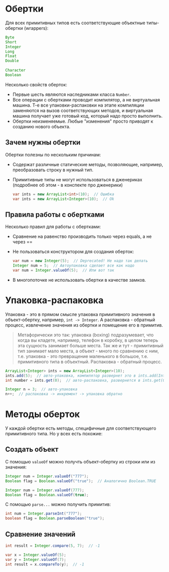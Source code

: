 # Обертки

Для всех примитивных типов есть соответствующие объектные типы-обертки (wrappers):

```java
Byte
Short
Integer
Long
Float
Double
    
Character
Boolean
```

Несколько свойств оберток:

* Первые шесть являются наследниками класса `Number`.
* Все операции с обертками проводит компилятор, а не виртуальная машина. Т-е все упаковки-распаковки на этапе компиляции заменяются на вызов соответствующих методов, и виртуальная машина получает уже готовый код, который надо просто выполнить.
* Обертки неизменяемые. Любые "изменения" просто приводят к созданию нового объекта.

## Зачем нужны обертки

Обертки полезны по нескольким причинам:

* Содержат различные статические методы, позволяющие, например, преобразовать строку в нужный тип.

* Примитивные типы не могут использоваться в дженериках (подробнее об этом - в конспекте про дженерики)

  ```java
  var ints = new ArrayList<int>(10);  // Ошибка
  var ints = new ArrayList<Integer>(10);  // Ok
  ```

## Правила работы с обертками

Несколько правил для работы с обертками:

* Сравнение на равенство производить только через equals, а не через ==

* Не пользоваться конструктором для создания оберток:

  ```java
  var num = new Integer(5);  // Deprecated! Не надо так делать
  Integer num = 5;  // Автоупаковка сделает все как надо
  var num = Integer.valueOf(5);  // Или вот так
  ```

* В многопоточке не использовать обертки в качестве замков.

# Упаковка-распаковка

Упаковка - это в прямом смысле упаковка примитивного значения в объект-обертку, например, `int -> Integer`. А распаковка - обратный процесс, извлечение значения из обертки и помещение его в примитив.

> Метафорически это так: упаковка (boxing) подразумевает, что когда вы кладете, например, телефон в коробку, в целом теперь эта сущность занимает больше места. Так же и тут - примитивный тип занимает мало места, а объект - много по сравнению с ним, т.е. упаковка - это превращение маленького в большое, т.е. примитивного типа в объектный. Распаковка - обратный процесс.

```java
ArrayList<Integer> ints = new ArrayList<Integer>(10);
ints.add(5);  // авто-упаковка, компилятор развернет это в ints.add(Integer.valueOf(5))
int number = ints.get(0);  // авто-распаковка, развернется в ints.get(0).intValue();

Integer n = 3;  // авто-упаковка
n++;  // распаковка -> инкремент -> упаковка обратно
```

# Методы оберток

У каждой обертки есть методы, специфичные для соответствующего примитивного типа. Но у всех есть похожие:

## Создать объект

С помощью `valueOf` можно получть объект-обертку из строки или из значения:

```java
Integer num = Integer.valueOf("777");
Boolean flag = Boolean.valueOf("true");  // Аналогично Boolean.TRUE

Integer num = Integer.valueOf(777);
Boolean flag = Boolean.valueOf(true);
```

С помощью `parse...` можно получить примитив:

```java
int num = Integer.parseInt("777");
boolean flag = Boolean.parseBoolean("true");
```

## Сравнение значений

```java
int result = Integer.compare(5, 7);  // -1
```

```java
var x = Integer.valueOf(5);
var y = Integer.valueOf(7);
int result = x.compareTo(y);  // -1
```





